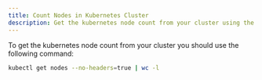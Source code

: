 ```yaml
---
title: Count Nodes in Kubernetes Cluster
description: Get the kubernetes node count from your cluster using the kubectl command.
---
```



To get the kubernetes node count from your cluster you should use the following command:

```sh
kubectl get nodes --no-headers=true | wc -l
```
